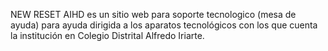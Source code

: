 NEW RESET AIHD es un sitio web para soporte tecnologico \(mesa de ayuda\) para ayuda dirigida a los aparatos tecnológicos con los que cuenta la institución en Colegio Distrital Alfredo Iriarte.

